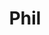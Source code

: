 ---
title: Phil
date: 
draft: false

# descripcion
description : Corazón con corazón

materials: Plata 925

color: Plateado

dimensions: 0,9 cm

code: 01-03-0266

type: "Aros"

categories: []

price: $2.490,00

# Images
# first image will be shown in the product page
images:
  # - image: "images/path_to_image"
  # La ubicacion de las imagenes es imagenes/Aros/Aros.Microcubic/01-03-0266-phil
  - image: "./images/aros/microcubic/01-03-0266-corazon-con-corazon_a.jpeg"
  - image: "./images/aros/microcubic/01-03-0266-corazon-con-corazon_b.jpeg"
---